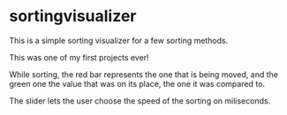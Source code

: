 # sortingvisualizer
This is a simple sorting visualizer for a few sorting methods.

This was one of my first projects ever!

While sorting, the red bar represents the one that is being moved, and the green one the value that was on its place, the one it
was compared to.

The slider lets the user choose the speed of the sorting on miliseconds.
